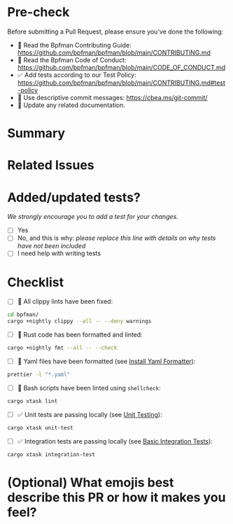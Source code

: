 <!--
    Thank you for your contribution to Bpfman! 🎉

    For Work In Progress Pull Requests, please use the Draft PR feature.

-->

# Pre-check

Before submitting a Pull Request, please ensure you've done the following:

- 📖 Read the Bpfman Contributing Guide: https://github.com/bpfman/bpfman/blob/main/CONTRIBUTING.md
- 📖 Read the Bpfman Code of Conduct: https://github.com/bpfman/bpfman/blob/main/CODE_OF_CONDUCT.md
- ✅ Add tests according to our Test Policy: https://github.com/bpfman/bpfman/blob/main/CONTRIBUTING.md#test-policy
- 📝 Use descriptive commit messages: https://cbea.ms/git-commit/
- 📗 Update any related documentation.


# Summary
<!---
      Summarize the changes you're making here.
      Detailed information belongs in the Git Commit messages.
      Feel free to flag anything you thing needs a reviewer's attention.
-->

# Related Issues
<!--
For example:

- Closes: #1234
- Relates To: #1234
-->

# Added/updated tests?

_We strongly encourage you to add a test for your changes._

- [ ] Yes
- [ ] No, and this is why: _please replace this line with details on why tests
      have not been included_
- [ ] I need help with writing tests

# Checklist

- [ ] 📎 All clippy lints have been fixed:
```sh
cd bpfman/
cargo +nightly clippy --all -- --deny warnings
```
- [ ] 🦀 Rust code has been formatted and linted:
```sh
cargo +nightly fmt --all -- --check
```
- [ ] 📝 Yaml files have been formatted (see [Install Yaml Formatter](https://bpfman.io/main/getting-started/building-bpfman/#install-yaml-formatter)):
```sh
prettier -l "*.yaml"
```
- [ ] 🐚 Bash scripts have been linted using `shellcheck`:
```sh
cargo xtask lint
```
- [ ] ✅ Unit tests are passing locally (see [Unit Testing](https://bpfman.io/main/developer-guide/testing/#unit-testing)):
```sh
cargo xtask unit-test
```
- [ ] ✅ Integration tests are passing locally (see [Basic Integration Tests](https://bpfman.io/main/developer-guide/testing/#basic-integration-tests)):
```sh
cargo xtask integration-test
```

# (Optional) What emojis best describe this PR or how it makes you feel?

